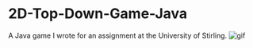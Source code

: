 # 2D-Top-Down-Game-Java
A Java game I wrote for an assignment at the University of Stirling.
![gif](https://imgur.com/a/IVB6ZhE)
